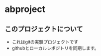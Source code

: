 abproject
==========

このプロジェクトについて
----------------------------
* これはgitの実験プロジェクトです
* githubとローカルレポジトリを同期します。
